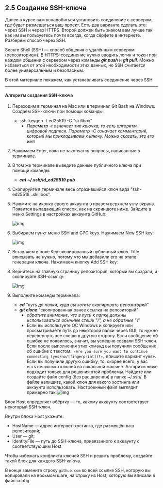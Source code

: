 ## 2.5 Создание SSH-ключа

Далее в курсе вам понадобиться установить соединение с сервером, где будет размещаться ваш проект. Есть два варианта сделать это: через SSH и через HTTPS. Второй должен быть знаком вам лучше так как им вы пользуетесь почти всегда, когда сёрфите в интернете. Разберём способ через SSH.

Secure Shell (SSH) — способ общения с удалённым сервером (репозиторием). В HTTPS-соединение нужно вводить логин и токен при каждом общении с сервером через команды ***git push*** и ***git pull***. Можно избавиться от этой необходимости этих данных, но SSH считается более универсальным и безопасным.

В этой материале покажем, как устанавливать соединение через SSH

------

#### Алгоритм создания SSH-ключа

1. Переходим в терминал на Mac или в терминал Git Bash на Windows. Создаём SSH-ключи при помощи команды:

   - ssh-keygen -t ed25519 -C "skillbox"
     - *Параметр -t означает тип крючка, то есть алгоритм цифровой подписи. Параметр -С означает комментарий, который мы прикладываем к ключу. Можно сказать, это его имя*

2. Нажимаем Enter, пока не закончатся вопросы, написанные в терминале.

3. В том же терминале выведите данные публичного ключа при помощи команды:

   - ***cat ~/.ssh/id_ed25519.pub***

4. Скопируйте в терминале весь отразившийся ключ вида "ssh-ed25519…skillbox".

5. Нажмите на иконку своего аккаунта в правом верхнем углу экрана. Появится выпадающий список, как на скриншоте ниже. Зайдите в меню Settings в настройках аккаунта GitHub:

   ![img](https://api.selcdn.ru/v1/SEL_72086/prodLMS/files/share/2.5.1.png)

6. Выбираем пункт меню SSH and GPG keys. Нажимаем New SSH key:

   ![img](https://api.selcdn.ru/v1/SEL_72086/prodLMS/files/share/2.5.2.png)

7. Вставляем в поле Key скопированный публичный ключ. Title вписывать не нужно, потому что мы добавили его на этапе генерации ключа. Нажимаем кнопку Add SSH key:

8. Вернитесь на главную страницу репозитория, который вы создали, и скопируйте SSH-ссылку:

   ![img](https://api.selcdn.ru/v1/SEL_72086/prodLMS/files/share/2.5.4_KePH2D0.png)

9. Выполните команды терминала:

   - ***cd*** *"путь до папки, куда вы хотите скопировать репозиторий"*
   - ***git clone*** "скопированная ранее ссылка на репозиторий"
     - *обратите внимание, что в пути к папке должны использоваться обычные стеши "/", а не обратные "\\"*
     - Если вы используете ОС Windows и копируете или просматриваете путь до некоторой папки через GUI, то нужно перевернуть все слеши в другую сторону.
       Если сообщение об ошибке не появилось, значит, вы успешно создали SSH-ключ.
       Если после выполнения этих команд вы получили сообщение об ошибке с текстом:` «Are you sure you want to continue connecting (yes/no/[fingerprint])?»,` впишите вариант «yes».
       Если вы получили другую ошибку, то, скорее всего, у вас есть несколько ключей на локальной машине. Алгоритм ниже подходит только для решения этой проблемы. 
       Найдите или создайте файл config (без расширения) в папке ~/.ssh/.
       В файле напишите, какой ключ для какого хостинга или аккаунта использовать. Настроенный файл выглядит примерно так:![img](https://api.selcdn.ru/v1/SEL_72086/prodLMS/files/share/image3_qgmdsLd.png)

Блок Host определяет обёртку — то, какому аккаунту соответствует некоторый SSH-ключ. 

Внутри блока Host укажите:

- HostName — адрес интернет-хостинга, где размещён ваш репозиторий;
- User — git;
- IdentityFile — путь до SSH-ключа, привязанного к аккаунту с соответствующим Host.

Чтобы избежать конфликта ключей SSH и решить проблему, создайте такой блок для каждого SSH-ключа.

В конце замените строку `github.com` во всей ссылке SSH, которую вы копировали на восьмом шаге, на строку из Host, которую вы вписали в файл config. 